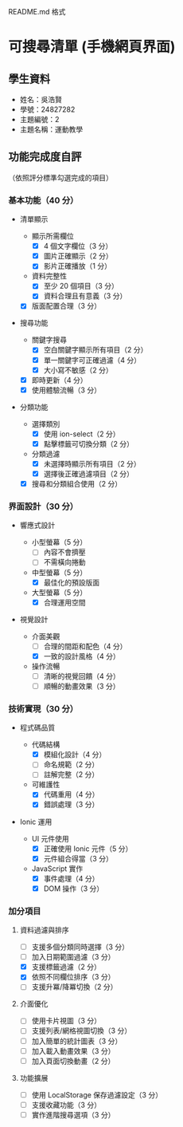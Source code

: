README.md 格式
# 可搜尋清單 (手機網頁界面)

## 學生資料

- 姓名：吳浩賢
- 學號：24827282
- 主題編號：2
- 主題名稱：運動教學

## 功能完成度自評

（依照評分標準勾選完成的項目）

### 基本功能（40 分）

- 清單顯示

  - 顯示所需欄位
    - [x] 4 個文字欄位（3 分）
    - [x] 圖片正確顯示（2 分）
    - [x] 影片正確播放（1 分）
  - 資料完整性
    - [x] 至少 20 個項目（3 分）
    - [x] 資料合理且有意義（3 分）
  - [x] 版面配置合理（3 分）

- 搜尋功能

  - 關鍵字搜尋
    - [x] 空白關鍵字顯示所有項目（2 分）
    - [x] 單一關鍵字可正確過濾（4 分）
    - [x] 大小寫不敏感（2 分）
  - [x] 即時更新（4 分）
  - [x] 使用體驗流暢（3 分）

- 分類功能
  - 選擇類別
    - [x] 使用 ion-select（2 分）
    - [x] 點擊標籤可切換分類（2 分）
  - 分類過濾
    - [x] 未選擇時顯示所有項目（2 分）
    - [x] 選擇後正確過濾項目（2 分）
  - [x] 搜尋和分類組合使用（2 分）

### 界面設計（30 分）

- 響應式設計

  - 小型螢幕（5 分）
    - [ ] 內容不會擠壓
    - [ ] 不需橫向捲動
  - 中型螢幕（5 分）
    - [x] 最佳化的預設版面
  - 大型螢幕（5 分）
    - [x] 合理運用空間

- 視覺設計
  - 介面美觀
    - [ ] 合理的間距和配色（4 分）
    - [x] 一致的設計風格（4 分）
  - 操作流暢
    - [ ] 清晰的視覺回饋（4 分）
    - [ ] 順暢的動畫效果（3 分）

### 技術實現（30 分）

- 程式碼品質

  - 代碼結構
    - [x] 模組化設計（4 分）
    - [ ] 命名規範（2 分）
    - [ ] 註解完整（2 分）
  - 可維護性
    - [x] 代碼重用（4 分）
    - [x] 錯誤處理（3 分）

- Ionic 運用
  - UI 元件使用
    - [x] 正確使用 Ionic 元件（5 分）
    - [x] 元件組合得當（3 分）
  - JavaScript 實作
    - [x] 事件處理（4 分）
    - [x] DOM 操作（3 分）

### 加分項目

1. 資料過濾與排序

   - [ ] 支援多個分類同時選擇（3 分）
   - [ ] 加入日期範圍過濾（3 分）
   - [x] 支援標籤過濾（2 分）
   - [x] 依照不同欄位排序（3 分）
   - [ ] 支援升冪/降冪切換（2 分）

2. 介面優化

   - [ ] 使用卡片視圖（3 分）
   - [ ] 支援列表/網格視圖切換（3 分）
   - [ ] 加入簡單的統計圖表（3 分）
   - [ ] 加入載入動畫效果（3 分）
   - [ ] 加入頁面切換動畫（2 分）

3. 功能擴展

   - [ ] 使用 LocalStorage 保存過濾設定（3 分）
   - [ ] 支援收藏功能（3 分）
   - [ ] 實作進階搜尋選項（3 分）

